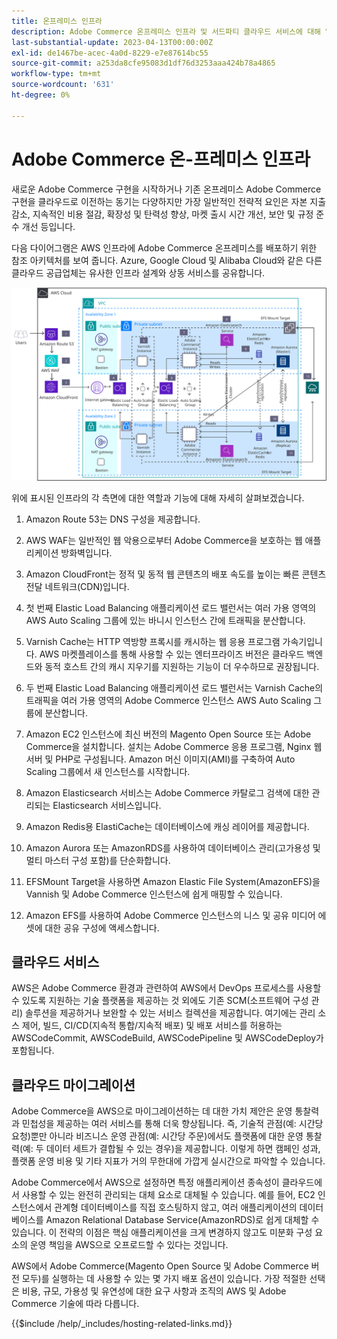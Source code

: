 ```yaml
---
title: 온프레미스 인프라
description: Adobe Commerce 온프레미스 인프라 및 서드파티 클라우드 서비스에 대해 알아봅니다.
last-substantial-update: 2023-04-13T00:00:00Z
exl-id: de1467be-acec-4a0d-8229-e7e87614bc55
source-git-commit: a253da8cfe95083d1df76d3253aaa424b78a4865
workflow-type: tm+mt
source-wordcount: '631'
ht-degree: 0%

---
```


# Adobe Commerce 온-프레미스 인프라

새로운 Adobe Commerce 구현을 시작하거나 기존 온프레미스 Adobe Commerce 구현을 클라우드로 이전하는 동기는 다양하지만 가장 일반적인 전략적 요인은 자본 지출 감소, 지속적인 비용 절감, 확장성 및 탄력성 향상, 마켓 출시 시간 개선, 보안 및 규정 준수 개선 등입니다.

다음 다이어그램은 AWS 인프라에 Adobe Commerce 온프레미스를 배포하기 위한 참조 아키텍처를 보여 줍니다. Azure, Google Cloud 및 Alibaba Cloud와 같은 다른 클라우드 공급업체는 유사한 인프라 설계와 상동 서비스를 공유합니다.

![서드파티 클라우드 서비스의 자체 호스팅 Adobe Commerce 인프라를 보여주는 다이어그램](/help/assets/playbooks/on-premises-infrastructure.svg)

위에 표시된 인프라의 각 측면에 대한 역할과 기능에 대해 자세히 살펴보겠습니다.

1. Amazon Route 53는 DNS 구성을 제공합니다.

1. AWS WAF는 일반적인 웹 악용으로부터 Adobe Commerce을 보호하는 웹 애플리케이션 방화벽입니다.

1. Amazon CloudFront는 정적 및 동적 웹 콘텐츠의 배포 속도를 높이는 빠른 콘텐츠 전달 네트워크(CDN)입니다.

1. 첫 번째 Elastic Load Balancing 애플리케이션 로드 밸런서는 여러 가용 영역의 AWS Auto Scaling 그룹에 있는 바니시 인스턴스 간에 트래픽을 분산합니다.

1. Varnish Cache는 HTTP 역방향 프록시를 캐시하는 웹 응용 프로그램 가속기입니다. AWS 마켓플레이스를 통해 사용할 수 있는 엔터프라이즈 버전은 클라우드 백엔드와 동적 호스트 간의 캐시 지우기를 지원하는 기능이 더 우수하므로 권장됩니다.

1. 두 번째 Elastic Load Balancing 애플리케이션 로드 밸런서는 Varnish Cache의 트래픽을 여러 가용 영역의 Adobe Commerce 인스턴스 AWS Auto Scaling 그룹에 분산합니다.

1. Amazon EC2 인스턴스에 최신 버전의 Magento Open Source 또는 Adobe Commerce을 설치합니다. 설치는 Adobe Commerce 응용 프로그램, Nginx 웹 서버 및 PHP로 구성됩니다. Amazon 머신 이미지(AMI)를 구축하여 Auto Scaling 그룹에서 새 인스턴스를 시작합니다.

1. Amazon Elasticsearch 서비스는 Adobe Commerce 카탈로그 검색에 대한 관리되는 Elasticsearch 서비스입니다.

1. Amazon Redis용 ElastiCache는 데이터베이스에 캐싱 레이어를 제공합니다.

1. Amazon Aurora 또는 AmazonRDS를 사용하여 데이터베이스 관리(고가용성 및 멀티 마스터 구성 포함)를 단순화합니다.

1. EFSMount Target을 사용하면 Amazon Elastic File System(AmazonEFS)을 Vannish 및 Adobe Commerce 인스턴스에 쉽게 매핑할 수 있습니다.

1. Amazon EFS를 사용하여 Adobe Commerce 인스턴스의 니스 및 공유 미디어 에셋에 대한 공유 구성에 액세스합니다.

## 클라우드 서비스

AWS은 Adobe Commerce 환경과 관련하여 AWS에서 DevOps 프로세스를 사용할 수 있도록 지원하는 기술 플랫폼을 제공하는 것 외에도 기존 SCM(소프트웨어 구성 관리) 솔루션을 제공하거나 보완할 수 있는 서비스 컬렉션을 제공합니다. 여기에는 관리 소스 제어, 빌드, CI/CD(지속적 통합/지속적 배포) 및 배포 서비스를 허용하는 AWSCodeCommit, AWSCodeBuild, AWSCodePipeline 및 AWSCodeDeploy가 포함됩니다.

## 클라우드 마이그레이션

Adobe Commerce을 AWS으로 마이그레이션하는 데 대한 가치 제안은 운영 통찰력과 민첩성을 제공하는 여러 서비스를 통해 더욱 향상됩니다. 즉, 기술적 관점(예: 시간당 요청)뿐만 아니라 비즈니스 운영 관점(예: 시간당 주문)에서도 플랫폼에 대한 운영 통찰력(예: 두 데이터 세트가 결합될 수 있는 경우)을 제공합니다. 이렇게 하면 캠페인 성과, 플랫폼 운영 비용 및 기타 지표가 거의 무한대에 가깝게 실시간으로 파악할 수 있습니다.

Adobe Commerce에서 AWS으로 설정하면 특정 애플리케이션 종속성이 클라우드에서 사용할 수 있는 완전히 관리되는 대체 요소로 대체될 수 있습니다. 예를 들어, EC2 인스턴스에서 관계형 데이터베이스를 직접 호스팅하지 않고, 여러 애플리케이션의 데이터베이스를 Amazon Relational Database Service(AmazonRDS)로 쉽게 대체할 수 있습니다. 이 전략의 이점은 핵심 애플리케이션을 크게 변경하지 않고도 미분화 구성 요소의 운영 책임을 AWS으로 오프로드할 수 있다는 것입니다.

AWS에서 Adobe Commerce(Magento Open Source 및 Adobe Commerce 버전 모두)를 실행하는 데 사용할 수 있는 몇 가지 배포 옵션이 있습니다. 가장 적절한 선택은 비용, 규모, 가용성 및 유연성에 대한 요구 사항과 조직의 AWS 및 Adobe Commerce 기술에 따라 다릅니다.

{{$include /help/_includes/hosting-related-links.md}}
